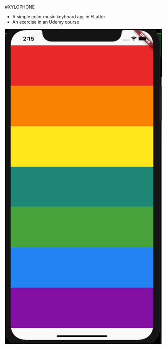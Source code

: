 #XYLOPHONE 
- A simple color music keyboard app in FLutter
- An exercise in an Udemy course

![alt text](https://github.com/realshaka/xylophone-flutter/blob/master/Screenshot%20.png)
